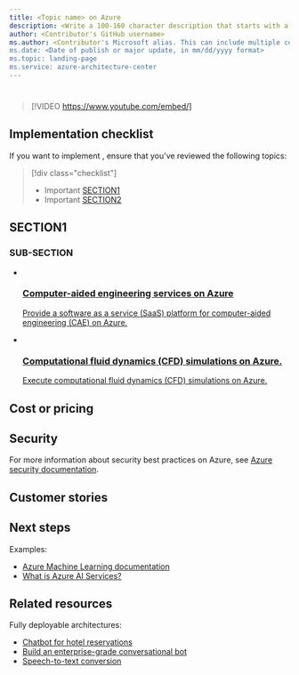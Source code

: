 ```yaml
---
title: <Topic name> on Azure
description: <Write a 100-160 character description that starts with a call to action and ends with a period. This becomes the browse card description. Include "<Topic name> on Azure" in the description.>
author: <Contributor's GitHub username>
ms.author: <Contributor's Microsoft alias. This can include multiple contributors, separated by commas.> 
ms.date: <Date of publish or major update, in mm/dd/yyyy format>
ms.topic: landing-page
ms.service: azure-architecture-center
---
```

<!-- markdownlint-disable MD033 -->
<!-- markdownlint-disable MD026 -->

# <!--Topic name-->


<!-- markdownlint-disable MD034 -->

> [!VIDEO https://www.youtube.com/embed/]

<!-- markdownlint-enable MD034 -->

<!--Add the <Topic> description.-->

## Implementation checklist

If you want to implement <!--Topic name-->, ensure that you've reviewed the following topics:

<!-- markdownlint-disable MD032 -->

> [!div class="checklist"]
> - Important [SECTION1](#section1)
> - Important [SECTION2](#section2)

<!-- markdownlint-enable MD032 -->

## SECTION1

### SUB-SECTION
<!-- This template enables the card layout on topic pages. Use this template for links to scenarios, reference architectures, and solutions. You need to change only the highlighted sections, including the link, image, title, and description.-->

<ul class="columns is-multiline has-margin-left-none has-margin-bottom-none has-padding-top-medium">
    <li class="column is-one-third has-padding-top-small-mobile has-padding-bottom-small">
        <a class="is-undecorated is-full-height is-block"
            href="/azure/architecture/example-scenario/apps/hpc-saas?context=/azure/architecture/topics/high-performance-computing/context/hpc-context">
            <article class="card has-outline-hover is-relative is-fullheight">
                    <figure class="image has-margin-right-none has-margin-left-none has-margin-top-none has-margin-bottom-none">
                        <img role="presentation" alt="" src="../../example-scenario/apps/media/architecture-hpc-saas.png">
                    </figure>
                <div class="card-content has-text-overflow-ellipsis">
                    <div class="has-padding-bottom-none">
                        <h3 class="is-size-4 has-margin-top-none has-margin-bottom-none has-text-primary">Computer-aided engineering services on Azure</h3>
                    </div>
                    <div class="is-size-7 has-margin-top-small has-line-height-reset">
                        <p>Provide a software as a service (SaaS) platform for computer-aided engineering (CAE) on Azure.</p>
                    </div>
                </div>
            </article>
        </a>
    </li>
    <li class="column is-one-third has-padding-top-small-mobile has-padding-bottom-small">
        <a class="is-undecorated is-full-height is-block"
            href="/azure/architecture/example-scenario/infrastructure/hpc-cfd?context=/azure/architecture/topics/high-performance-computing/context/hpc-context">
            <article class="card has-outline-hover is-relative is-fullheight">
                    <figure class="image has-margin-right-none has-margin-left-none has-margin-top-none has-margin-bottom-none">
                        <img role="presentation" alt="" src="../../example-scenario/infrastructure/media/architecture-hpc-cfd.png">
                    </figure>
                <div class="card-content has-text-overflow-ellipsis">
                    <div class="has-padding-bottom-none">
                        <h3 class="is-size-4 has-margin-top-none has-margin-bottom-none has-text-primary">Computational fluid dynamics (CFD) simulations on Azure.</h3>
                    </div>
                    <div class="is-size-7 has-margin-top-small has-line-height-reset">
                        <p>Execute computational fluid dynamics (CFD) simulations on Azure.</p>
                    </div>
                </div>
            </article>
        </a>
    </li>
 </ul>

## Cost or pricing
<!--This section details cost and what affects it.-->

## Security

For more information about security best practices on Azure, see [Azure security documentation](https://learn.microsoft.com/azure/security/azure-security?context=/azure/architecture/topics/high-performance-computing/context/hpc-context).  

<!--Add security-related information.-->

## Customer stories
<!--Add a bulleted list of links to case studies or customer stories that run this workload.-->

## Next steps
<!--
- Add a bulleted list of links to Learn articles. You can also link to appropriate sources outside of Learn, such as GitHub repos, third-party documentation, or an official technical blog post. 

- Update the following example links.
-->

Examples:
- [Azure Machine Learning documentation](/azure/machine-learning)
- [What is Azure AI Services?](/azure/cognitive-services/what-are-cognitive-services)

## Related resources
<!--
- Add a bulleted list of related resource links.
- Use this section for architecture information that's relevant to the current article. It must be content that the Azure Architecture Center TOC refers to but can be from a repo other than the AAC repo.
- Ensure that links to articles in the AAC repo are repo-relative, such as (../../solution-ideas/articles/article-name.yml).
-->

Fully deployable architectures:

- [Chatbot for hotel reservations](/azure/architecture/example-scenario/ai/commerce-chatbot)
- [Build an enterprise-grade conversational bot](/azure/architecture/reference-architectures/ai/conversational-bot)
- [Speech-to-text conversion](/azure/architecture/reference-architectures/ai/speech-ai-ingestion)
